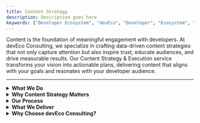 ```yaml
---
title: Content Strategy
description: Description goes here
keywords: ["Developer Ecosystem", "devEco", "Developer", "Ecosystem", "Community", "Technical Community"]
---
```


Content is the foundation of meaningful engagement with developers. At devEco Consulting, we specialize in crafting data-driven content strategies that not only capture attention but also inspire trust, educate audiences, and drive measurable results. Our Content Strategy & Execution service transforms your vision into actionable plans, delivering content that aligns with your goals and resonates with your developer audience.

---

<details>

<summary><strong>What We Do</strong></summary>

Developers don’t just consume content—they engage with it to learn, solve problems, and make decisions. Our expertise ensures your content provides value at every stage of the journey. From ideation to execution, we deliver content strategies that educate, engage, and convert.

**Our services include:**
- **Content Audits**: Analyzing your current content to identify strengths, gaps, and opportunities for growth.
- **Strategy Development**: Crafting a roadmap tailored to your audience, industry, and objectives.
- **Content Creation**: Producing high-quality, developer-focused content, from tutorials to thought leadership pieces.
- **SEO Optimization**: Ensuring your content is discoverable and ranks highly in search results.
- **Distribution Planning**: Strategically placing content across platforms to maximize reach and engagement.
- **Performance Tracking**: Measuring success and refining strategies for continuous improvement.

</details>

<details>

<summary><strong>Why Content Strategy Matters</strong></summary>

Content is your voice in the developer ecosystem. A strong content strategy not only positions your brand as a thought leader but also builds trust and drives adoption of your product or service. Here’s why it’s essential:

- **Educate Your Audience**: Help developers understand your product and its value through actionable, insightful content.
- **Build Credibility**: Showcase your expertise and position your brand as a go-to resource in your field.
- **Increase Engagement**: Create meaningful interactions that deepen relationships with your audience.
- **Drive Growth**: Generate leads, boost conversions, and support long-term business objectives.

</details>

<details>

<summary><strong>Our Process</strong></summary>

- **Discovery & Planning**: We begin by understanding your goals, target audience, and current content landscape.
- **Content Roadmap Development**: A detailed plan is crafted, outlining topics, formats, distribution channels, and timelines.
- **Creation & Optimization**: Our team develops engaging, developer-focused content optimized for SEO and performance.
- **Distribution & Promotion**: We deploy your content across platforms, ensuring it reaches the right audience at the right time.
- **Performance Analysis**: We track metrics like traffic, engagement, and conversions to refine and enhance future strategies.

</details>

<details>

<summary><strong>What We Deliver</strong></summary>

- **Blogs & Tutorials**: Clear, actionable content that solves problems and demonstrates value.
- **Documentation & Guides**: Developer-friendly resources that improve product adoption and usability.
- **Case Studies & Whitepapers**: In-depth insights showcasing real-world applications and success stories.
- **Videos & Webinars**: Engaging multimedia content to capture attention and explain complex concepts.
- **Social Media Content**: Bite-sized, impactful content to drive engagement and amplify your reach.

</details>

<details>

<summary><strong>Why Choose devEco Consulting?</strong></summary>

- **Developer-Centric Expertise**: We know what resonates with developers and how to communicate effectively.
- **Tailored Strategies**: Every content plan is customized to align with your unique goals and audience.
- **Creative Excellence**: We combine technical knowledge with creative storytelling to produce impactful content.
- **Proven Results**: Our strategies drive measurable engagement, traffic, and conversions.

</details>